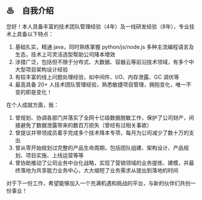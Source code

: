 ## ♨　自我介绍

您好！本人具备丰富的技术团队管理经验（4年）及一线研发经验（8年），专业技术上具备以下特点：
1. 基础扎实，精通 java，同时熟练掌握 python/js/node.js 多种主流编程语言及生态，技术上可灵活选型帮助公司降本增效
2. 涉猎广泛，包括但不限于分布式、大数据、容器云等前沿技术领域，有多个中大型项目架构设计经验
3. 有较丰富的线上问题处理经验，如中间件、I/O、内存泄露、GC 调优等
4. 最高具备 20+ 人技术团队管理经验，熟悉敏捷项目管理，拥抱变化，唯一不变的即是变化！

在个人成就方面，我：
1. 曾规划、协调各部门并落实了全网十亿级数据脱敏工作，保护了公司财产，间接避免了数据泄露带来的数百万损失（曾经有过相关事故）
2. 曾提议并带领成员着手完成多个技术降本专项，每月为公司减少了数十万的支出
3. 曾从零开始规划过完整的产品生命周期，包括团队组建、架构设计、产品规划、项目实施、上线运营等等
4. 曾协助推动了公司业务中台化战略，实现了营销领域的业务提炼、建模，并最终落地为共享能力业务中心，大大缩短了业务需求从提出到落地的时间

对于下一份工作，希望能够加入一个充满机遇和挑战的平台，与新的伙伴们共创一份事业！